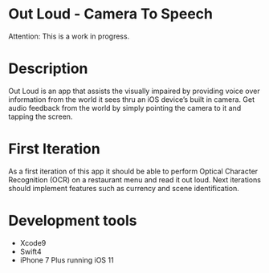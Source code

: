 #  Out Loud - Camera To Speech
Attention: This is a work in progress.

# Description
Out Loud is an app that assists the visually impaired by providing voice over information from the world it sees thru an iOS device’s built in camera.
Get audio feedback from the world by simply pointing the camera to it and tapping the screen.

# First Iteration
As a first iteration of this app it should be able to perform Optical Character Recognition (OCR) on a restaurant menu and read it out loud. Next iterations should implement features such as currency and scene identification.

# Development tools
- Xcode9
- Swift4
- iPhone 7 Plus running iOS 11
